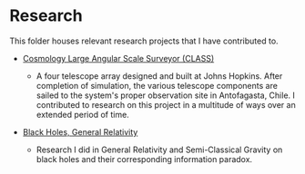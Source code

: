 # Research

This folder houses relevant research projects that I have contributed to.

- [Cosmology Large Angular Scale Surveyor (CLASS)](https://github.com/johngrahamreynolds/Physics/tree/main/Research/CLASSTelescope)
  - A four telescope array designed and built at Johns Hopkins. After completion of simulation, the various telescope components are sailed to 
  the system's proper observation site in Antofagasta, Chile. I contributed to research on this project in a multitude of ways over an extended period of 
  time. 

- [Black Holes, General Relativity](https://github.com/johngrahamreynolds/Physics/tree/main/Research/BlackHoles)
  - Research I did in General Relativity and Semi-Classical Gravity on black holes and their corresponding information paradox.

